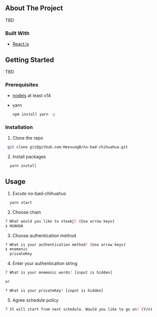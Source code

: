 <!-- ABOUT THE PROJECT -->

## About The Project

TBD

### Built With

- [React.js](https://reactjs.org/)

<!-- GETTING STARTED -->

## Getting Started

TBD

### Prerequisites

- [nodejs](https://nodejs.org/en/) at least v14

- yarn
  ```sh
  npm install yarn -g
  ```

### Installation

1. Clone the repo

```sh
 git clone git@github.com:HeesungB/no-bad-chihuahua.git
```

2. Install packages

```sh
  yarn install
```

## Usage

1. Excute no-bad-chihuahus

```sh
  yarn start
```

2. Choose chain

```sh
? What would you like to steak🥩? (Use arrow keys)
❯ HUAHUA
```

3. Choose authentication method

```sh
? What is your authentication method? (Use arrow keys)
❯ mnemonic
  privateKey
```

4. Enter your authentication string

```sh
? What is your mnemonic words? [input is hidden]

or

? What is your privateKey? [input is hidden]
```

5. Agree schedule policy

```sh
? It will start from next schedule. Would you like to go on? (Y/n)
```

